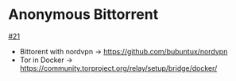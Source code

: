 # Anonymous Bittorrent
[#21](https://github.com/veerendra2/init-my-rpi4/issues/21)

* Bittorent with nordvpn -> https://github.com/bubuntux/nordvpn
* Tor in Docker -> https://community.torproject.org/relay/setup/bridge/docker/